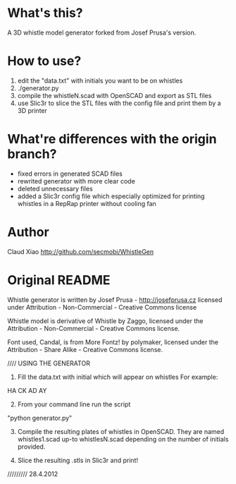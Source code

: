 # What's this?

A 3D whistle model generator forked from Josef Prusa's version.

# How to use?

1. edit the "data.txt" with initials you want to be on whistles
2. ./generator.py
3. compile the whistleN.scad with OpenSCAD and export as STL files
4. use Slic3r to slice the STL files with the config file and print them by a 3D printer

# What're differences with the origin branch?

- fixed errors in generated SCAD files
- rewrited generator with more clear code
- deleted unnecessary files
- added a Slic3r config file which especially optimized for printing whistles in a RepRap printer without cooling fan

# Author
Claud Xiao
http://github.com/secmobi/WhistleGen

# Original README

Whistle generator is written by Josef Prusa - http://josefprusa.cz
licensed under Attribution - Non-Commercial - Creative Commons license


Whistle model is derivative of Whistle by Zaggo, licensed under the Attribution - Non-Commercial - Creative Commons license.

Font used, Candal, is from More Fontz! by polymaker, licensed under the Attribution - Share Alike - Creative Commons license.


//// USING THE GENERATOR
1) Fill the data.txt with initial which will appear on whistles
For example:

HA
CK
AD
AY

2) From your command line run the script

"python generator.py"

3) Compile the resulting plates of whistles in OpenSCAD. They are named whistles1.scad up-to whistlesN.scad depending on the number of initials provided.

4) Slice the resulting .stls in Slic3r and print!

///////// 28.4.2012
